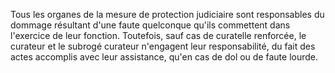   
 Tous les organes de la mesure de protection judiciaire sont responsables du dommage résultant d'une faute quelconque qu'ils commettent dans l'exercice de leur fonction. Toutefois, sauf cas de curatelle renforcée, le curateur et le subrogé curateur n'engagent leur responsabilité, du fait des actes accomplis avec leur assistance, qu'en cas de dol ou de faute lourde.  

  
